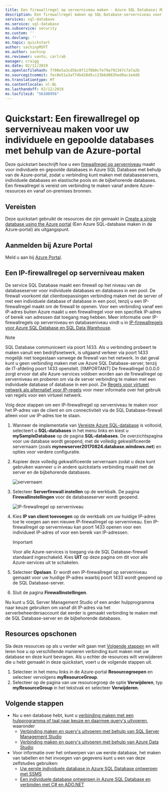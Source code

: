 ```yaml
---
title: Een firewallregel op serverniveau maken - Azure SQL Database| Microsoft Docs
description: Een firewallregel maken op SQL Database-serverniveau voor individuele en gepoolde databases
services: sql-database
ms.service: sql-database
ms.subservice: security
ms.custom: ''
ms.devlang: ''
ms.topic: quickstart
author: sachinpMSFT
ms.author: sachinp
ms.reviewer: vanto, carlrab
manager: craigg
ms.date: 02/11/2019
ms.openlocfilehash: f708e5a3cd5bc0f11f8b0cfe79a791347c7a7a2b
ms.sourcegitcommit: fec0e51a3af74b428d5cc23b6d0835ed0ac1e4d8
ms.translationtype: HT
ms.contentlocale: nl-NL
ms.lasthandoff: 02/12/2019
ms.locfileid: "56108956"
---
```

# <a name="quickstart-create-a-server-level-firewall-rule-for-single-and-pooled-databases-using-the-azure-portal"></a>Quickstart: Een firewallregel op serverniveau maken voor uw individuele en gepoolde databases met behulp van de Azure-portal

Deze quickstart beschrijft hoe u een [firewallregel op serverniveau](sql-database-firewall-configure.md) maakt voor individuele en gepoolde databases in Azure SQL Database met behulp van de Azure-portal, zodat u verbinding kunt maken met databaseservers, individuele databases en elastische pools en de bijbehorende databases. Een firewallregel is vereist om verbinding te maken vanaf andere Azure-resources en vanaf on-premises bronnen.

## <a name="prerequisites"></a>Vereisten

Deze quickstart gebruikt de resources die zijn gemaakt in [Create a single database using the Azure portal](sql-database-single-database-get-started.md) (Een Azure SQL-database maken in de Azure-portal) als uitgangspunt.

## <a name="sign-in-to-the-azure-portal"></a>Aanmelden bij Azure Portal

Meld u aan bij [Azure Portal](https://portal.azure.com/).

## <a name="create-a-server-level-ip-firewall-rule"></a>Een IP-firewallregel op serverniveau maken

De service SQL Database maakt een firewall op het niveau van de databaseserver voor individuele databases en databases in een pool. De firewall voorkomt dat clienttoepassingen verbinding maken met de server of met een individuele database of database in een pool, tenzij u een IP-firewallregel maakt om de firewall te openen. Voor een verbinding vanaf een IP-adres buiten Azure maakt u een firewallregel voor een specifiek IP-adres of bereik van adressen dat toegang mag hebben. Meer informatie over IP-firewallregels op serverniveau en databaseniveau vindt u in [IP-firewallregels voor Azure SQL Database en SQL Data Warehouse](sql-database-firewall-configure.md).

> [!NOTE]
> SQL Database communiceert via poort 1433. Als u verbinding probeert te maken vanuit een bedrijfsnetwerk, is uitgaand verkeer via poort 1433 mogelijk niet toegestaan vanwege de firewall van het netwerk. In dat geval kunt u geen verbinding maken met uw Azure SQL Database-server, tenzij de IT-afdeling poort 1433 openstelt.
> [!IMPORTANT]
> De firewallregel 0.0.0.0 zorgt ervoor dat alle Azure-services voldoen worden aan de firewallregel op serverniveau en proberen om via de server verbinding te maken met een individuele database of database in een pool. Zie [Regels voor virtueel netwerk als alternatief voor IP-regels](sql-database-firewall-configure.md#virtual-network-rules-as-alternatives-to-ip-rules) voor meer informatie over het gebruik van regels voor een virtueel netwerk.

Volg deze stappen om een IP-firewallregel op serverniveau te maken voor het IP-adres van de client en om connectiviteit via de SQL Database-firewall alleen voor uw IP-adres toe te staan.

1. Wanneer de implementatie van [Vereiste Azure SQL-database](#prerequisites) is voltooid, selecteert u **SQL-databases** in het menu links en kiest u **mySampleDatabase** op de pagina **SQL-databases**. De overzichtspagina voor uw database wordt geopend, met de volledig gekwalificeerde servernaam (zoals **mynewserver20170824.database.windows.net**) en opties voor verdere configuratie.

2. Kopieer deze volledig gekwalificeerde servernaam zodat u deze kunt gebruiken wanneer u in andere quickstarts verbinding maakt met de server en de bijbehorende databases.

   ![servernaam](./media/sql-database-get-started-portal/server-name.png)

3. Selecteer **Serverfirewall instellen** op de werkbalk. De pagina **Firewallinstellingen** voor de databaseserver wordt geopend.

   ![IP-firewallregel op serverniveau](./media/sql-database-get-started-portal/server-firewall-rule.png)

4. Kies **IP van client toevoegen** op de werkbalk om uw huidige IP-adres toe te voegen aan een nieuwe IP-firewallregel op serverniveau. Een IP-firewallregel op serverniveau kan poort 1433 openen voor een individueel IP-adres of voor een bereik van IP-adressen.

   > [!IMPORTANT]
   > Voor alle Azure-services is toegang via de SQL Database-firewall standaard ingeschakeld. Kies **UIT** op deze pagina om dit voor alle Azure-services uit te schakelen.
   >

5. Selecteer **Opslaan**. Er wordt een IP-firewallregel op serverniveau gemaakt voor uw huidige IP-adres waarbij poort 1433 wordt geopend op de SQL Database-server.

6. Sluit de pagina **Firewallinstellingen**.

Nu kunt u SQL Server Management Studio of een ander hulpprogramma naar keuze gebruiken om vanaf dit IP-adres via het serverbeheerdersaccount dat eerder is gemaakt verbinding te maken met de SQL Database-server en de bijbehorende databases.

## <a name="clean-up-resources"></a>Resources opschonen

Sla deze resources op als u verder wilt gaan met [Volgende stappen](#next-steps) en wilt leren hoe u op verschillende manieren verbinding kunt maken met uw database en deze kunt bevragen. Als u echter de resources wilt verwijderen die u hebt gemaakt in deze quickstart, voert u de volgende stappen uit.

1. Selecteer in het menu links in de Azure-portal **Resourcegroepen** en selecteer vervolgens **myResourceGroup**.
2. Selecteer op de pagina van uw resourcegroep de optie **Verwijderen**, typ **myResourceGroup** in het tekstvak en selecteer **Verwijderen**.

## <a name="next-steps"></a>Volgende stappen

- Nu u een database hebt, kunt u [verbinding maken met een hulpprogramma of taal naar keuze en daarmee query's uitvoeren](sql-database-connect-query.md), waaronder
  - [Verbinding maken en query's uitvoeren met behulp van SQL Server Management Studio](sql-database-connect-query-ssms.md)
  - [Verbinding maken en query's uitvoeren met behulp van Azure Data Studio](/sql/azure-data-studio/quickstart-sql-database?toc=/azure/sql-database/toc.json)
- Voor informatie over het ontwerpen van uw eerste database, het maken van tabellen en het invoegen van gegevens kunt u een van deze zelfstudies gebruiken:
  - [Uw eerste individuele database in Azure SQL Database ontwerpen met SSMS](sql-database-design-first-database.md)
  - [Een individuele database ontwerpen in Azure SQL Database en verbinden met C# en ADO.NET](sql-database-design-first-database-csharp.md)

